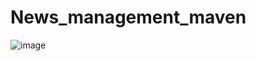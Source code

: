 # News_management_maven
![image](https://github.com/Alexey-99/News_management_maven/assets/96728779/055b3754-dc93-4a6d-9f66-e515048f933f)
